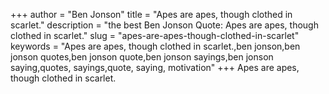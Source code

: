 +++
author = "Ben Jonson"
title = "Apes are apes, though clothed in scarlet."
description = "the best Ben Jonson Quote: Apes are apes, though clothed in scarlet."
slug = "apes-are-apes-though-clothed-in-scarlet"
keywords = "Apes are apes, though clothed in scarlet.,ben jonson,ben jonson quotes,ben jonson quote,ben jonson sayings,ben jonson saying,quotes, sayings,quote, saying, motivation"
+++
Apes are apes, though clothed in scarlet.
